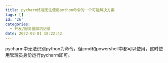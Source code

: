 ```yaml
---
title: pycharm终端无法使用python命令的一个可能解决方案
tags: []
id: '26'
categories:
  - 开发/服务器踩坑记录
date: 2022-02-01 18:22:42
---
```


pycharm中无法识别python为命令，但cmd和powershell中都可以使用，这时使用管理员身份运行pycharm即可。